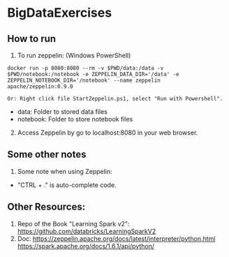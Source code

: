 # BigDataExercises

## How to run
1. To run zeppelin: (Windows PowerShell)

```docker run -p 8080:8080 --rm -v $PWD/data:/data -v $PWD/notebook:/notebook -e ZEPPELIN_DATA_DIR='/data' -e ZEPPELIN_NOTEBOOK_DIR='/notebook' --name zeppelin apache/zeppelin:0.9.0```

```Or: Right click file StartZeppelin.ps1, select "Run with Powershell".```

- data: Folder to stored data files
- notebook: Folder to store notebook files

2. Access Zeppelin by go to localhost:8080 in your web browser. </br>

## Some other notes
1. Some note when using Zeppelin:
- "CTRL + ." is auto-complete code.


## Other Resources:
1. Repo of the Book "Learning Spark v2": https://github.com/databricks/LearningSparkV2
2. Doc: https://zeppelin.apache.org/docs/latest/interpreter/python.html
https://spark.apache.org/docs/1.6.1/api/python/